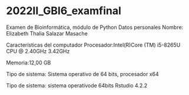 # 2022II_GBI6_examfinal
Examen de Bioinformática, módulo de Python
Datos personales
Nombre: Elizabeth Thalia Salazar Masache
    
Características del computador
Procesador:Intel(R)Core (TM) i5-8265U CPU @ 2.40GHz 3.42GHz

Memoria:12,00 GB

Tipo de sistema: Sistema operativo de 64 bits, procesador x64 

Tipo de sistema: sistema operativode 64bits
Rstudio 4.2.2
